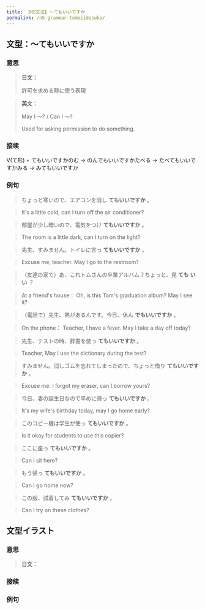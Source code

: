 ```yaml
---
title: 【N5文法】〜てもいいですか
permalink: /n5-grammar-temoiidesuka/
---
```


## 文型：〜てもいいですか

### 意思

> **日文：**
> 
> 許可を求める時に使う表現


> **英文：**
> 
> May I 〜? / Can I 〜?
> 
> Used for asking permission to do something.


### 接续

V(て形) + てもいいですかのむ → のんでもいいですかたべる → たべてもいいですかみる → みてもいいですか

### 例句

> ちょっと寒いので、エアコンを消し **てもいいですか** 。

> It's a little cold, can I turn off the air conditioner?

> 部屋が少し暗いので、電気をつけ **てもいいですか** 。

> The room is a little dark, can I turn on the light?

> 先生、すみません。トイレに言っ **てもいいですか** 。

> Excuse me, teacher. May I go to the restroom?

> （友達の家で）あ、これトムさんの卒業アルバム？ちょっと、見 **ても** **いい** ？

> At a friend's house： Oh, is this Tom's graduation album? May I see it?

> （電話で）先生、熱があるんです。今日、休ん **でもいいですか** 。

> On the phone： Teacher, I have a fever. May I take a day off today?

> 先生、テストの時、辞書を使っ **てもいいですか** 。

> Teacher, May I use the dictionary during the test?

> すみません。消しゴムを忘れてしまったので、ちょっと借り **てもいいですか** 。

> Excuse me. I forgot my eraser, can I borrow yours?

> 今日、妻の誕生日なので早めに帰っ **てもいいですか** 。

> It's my wife's birthday today, may I go home early?

> このコピー機は学生が使っ **てもいいですか** 。

> Is it okay for students to use this copier?

> ここに座っ **てもいいですか** 。

> Can I sit here?

> もう帰っ **てもいいですか** 。

> Can I go home now?

> この服、試着してみ **てもいいですか** 。

> Can I try on these clothes?

## 文型イラスト

### 意思

> **日文：**


### 接续



### 例句

